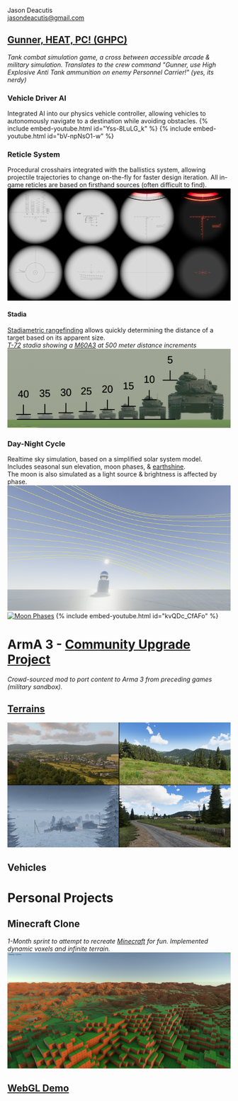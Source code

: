Jason Deacutis<br>
jasondeacutis@gmail.com

## [Gunner, HEAT, PC! (GHPC)](https://gunnerheatpc.com/ "https://gunnerheatpc.com/")
*Tank combat simulation game, a cross between accessible arcade & military simulation. Translates to the crew command  "Gunner, use High Explosive Anti Tank ammunition on enemy Personnel Carrier!" (yes, its nerdy)*
### Vehicle Driver AI
Integrated AI into our physics vehicle controller, allowing vehicles to autonomously navigate to a destination while avoiding obstacles.
{% include embed-youtube.html id="Yss-8LuLG_k" %}
{% include embed-youtube.html id="bV-npNsO1-w" %}

### Reticle System
Procedural crosshairs integrated with the ballistics system, allowing projectile trajectories to change on-the-fly for faster design iteration.
All in-game reticles are based on firsthand sources (often difficult to find).
[![Reticles](content\GHPC\reticles_small.png)](content\GHPC\reticles_full.png "Enlarge")
#### Stadia
[Stadiametric rangefinding](https://en.wikipedia.org/wiki/Stadiametric_rangefinding "wikipedia") allows quickly determining the distance of a target based on its apparent size.<br>
*[T-72](https://en.wikipedia.org/wiki/T-72 "wikipedia") stadia showing a [M60A3](https://en.wikipedia.org/wiki/M60_tank#M60A3_series "wikipedia") at 500 meter distance increments*<br>
[![Stadia](content\GHPC\stadia_small.png)](content\GHPC\stadia_full.png "Enlarge")

### Day-Night Cycle
Realtime sky simulation, based on a simplified solar system model.<br>Includes seasonal sun elevation, moon phases, & [earthshine](https://en.wikipedia.org/wiki/Planetshine#/media/File:New_Moon.jpg "real life earthshine (wikipedia)").<br>The moon is also simulated as a light source & brightness is affected by phase.
[![Moon Phases](content\GHPC\sunpath_small.png)](content\GHPC\sunpath_full.png "Enlarge")
[![Moon Phases](content\GHPC\moon2.gif)](content\GHPC\moon2.gif "Enlarge")
{% include embed-youtube.html id="kvQDc_CfAFo" %}

# ArmA 3 - [Community Upgrade Project](https://steamcommunity.com/workshop/filedetails/?id=583575232 "Steam Workshop")
*Crowd-sourced mod to port content to Arma 3 from preceding games (military sandbox).*
## [Terrains](https://www.cup-arma3.org/terrains "www.cup-arma3.org/terrains")
[![Chernarus](content/CUP/chernarus.png)](content/CUP/chernarus.png "Enlarge")
## Vehicles

# Personal Projects
## Minecraft Clone
*1-Month sprint to attempt to recreate [Minecraft](https://en.wikipedia.org/wiki/Minecraft "wikipedia") for fun. Implemented dynamic voxels and infinite terrain.*<br>
[![Sunset](content/MC-sunset.png)](content/MC-sunset.png "Enlarge")
## [WebGL Demo](WebGL\index.html)
